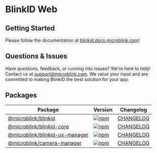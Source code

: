 # BlinkID Web

## Getting Started

Please follow the documentation at [blinkid.docs.microblink.com](https://blinkid.docs.microblink.com/v7/quickstart/)!

## Questions & Issues

Have questions, feedback, or running into issues? We're here to help! Contact us at [support@microblink.com](mailto:support@microblink.com). We value your input and are committed to making BlinkID the best solution for your app.

## Packages

| Package | Version | Changelog |
|---------|---------|-----------|
| [@microblink/blinkid](https://github.com/BlinkID/blinkid-web/tree/main/packages/blinkid) | [![npm](https://img.shields.io/npm/v/@microblink/blinkid.svg)](https://www.npmjs.com/package/@microblink/blinkid) | [CHANGELOG](https://github.com/BlinkID/blinkid-web/blob/main/packages/blinkid/CHANGELOG.md) |
| [@microblink/blinkid-core](https://github.com/BlinkID/blinkid-web/tree/main/packages/blinkid-core) | [![npm](https://img.shields.io/npm/v/@microblink/blinkid-core.svg)](https://www.npmjs.com/package/@microblink/blinkid-core) | [CHANGELOG](https://github.com/BlinkID/blinkid-web/blob/main/packages/blinkid-core/CHANGELOG.md) |
| [@microblink/blinkid-ux-manager](https://github.com/BlinkID/blinkid-web/tree/main/packages/blinkid-ux-manager) | [![npm](https://img.shields.io/npm/v/@microblink/blinkid-ux-manager.svg)](https://www.npmjs.com/package/@microblink/blinkid-ux-manager) | [CHANGELOG](https://github.com/BlinkID/blinkid-web/blob/main/packages/blinkid-ux-manager/CHANGELOG.md) |
| [@microblink/camera-manager](https://github.com/BlinkID/blinkid-web/tree/main/packages/camera-manager) | [![npm](https://img.shields.io/npm/v/@microblink/camera-manager.svg)](https://www.npmjs.com/package/@microblink/camera-manager) | [CHANGELOG](https://github.com/BlinkID/blinkid-web/blob/main/packages/camera-manager/CHANGELOG.md) |